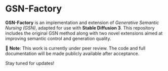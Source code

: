 # GSN-Factory

**GSN-Factory** is an implementation and extension of *Generative Semantic Nursing (GSN)*, adapted for use with **Stable Diffusion 3**. This repository includes the original GSN method along with two novel extensions aimed at improving semantic control and generation quality.

📝 **Note**: This work is currently under peer review. The code and full documentation will be made publicly available after acceptance.

Stay tuned for updates!
